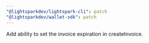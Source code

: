 ```yaml
---
"@lightsparkdev/lightspark-cli": patch
"@lightsparkdev/wallet-sdk": patch
---
```


Add ability to set the invoice expiration in createInvoice.
